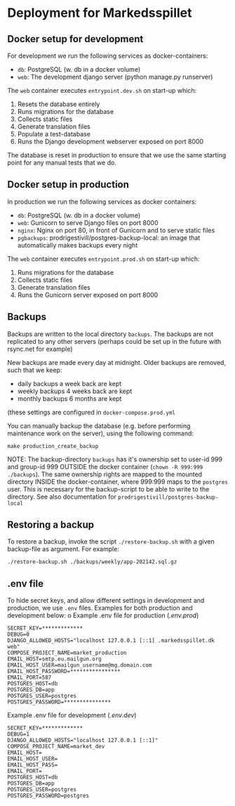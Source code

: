 Deployment for Markedsspillet
=============================

Docker setup for development
----------------------------
For development we run the following services as docker-containers:

 - `db`: PostgreSQL (w. db in a docker volume)
 - `web`: The development django server (python manage.py runserver)

The `web` container executes `entrypoint.dev.sh` on start-up which:
 1. Resets the database entirely
 2. Runs migrations for the database
 3. Collects static files
 4. Generate translation files
 5. Populate a test-database
 6. Runs the Django development webserver exposed on port 8000

The database is reset in production to ensure that we use the same
starting point for any manual tests that we do.

Docker setup in production
--------------------------
In production we run the following services as docker containers:
 - `db`: PostgreSQL (w. db in a docker volume)
 - `web`: Gunicorn to serve Django files on port 8000
 - `nginx`: Nginx on port 80, in front of Gunicorn and to serve static files
 - `pgbackups`: prodrigestivill/postgres-backup-local: an image that automatically makes backups every night

The `web` container executes `entrypoint.prod.sh` on start-up which:
 1. Runs migrations for the database
 2. Collects static files
 3. Generate translation files
 4. Runs the Gunicorn server exposed on port 8000

Backups
-------
Backups are written to the local directory `backups`. The backups are
not replicated to any other servers (perhaps could be set up in the
future with rsync.net for example)

New backups are made every day at midnight. Older backups are removed,
such that we keep:
 - daily backups a week back are kept
 - weekly backups 4 weeks back are kept
 - monthly backups 6 months are kept

(these settings are configured in `docker-compose.prod.yml`

You can manually backup the database (e.g. before performing
maintenance work on the server), using the following command:

```
make production_create_backup
```

NOTE: The backup-directory `backups` has it's ownership set to user-id
999 and group-id 999 OUTSIDE the docker container (`chown -R 999:999
./backups`). The same ownership rights are mapped to the mounted
directory INSIDE the docker-container, where 999:999 maps to the
`postgres` user. This is necessary for the backup-script to be able to
write to the directory. See also documentation for
`prodrigestivill/postgres-backup-local`

Restoring a backup
------------------

To restore a backup, invoke the script `./restore-backup.sh` with a
given backup-file as argument. For example:
 
```
./restore-backup.sh ./backups/weekly/app-202142.sql.gz
```

.env file
---------

To hide secret keys, and allow different settings in development and
production, we use `.env` files. Examples for both production and development below:
o
Example .env file for production (*.env.prod*)
```
SECRET_KEY=*************
DEBUG=0
DJANGO_ALLOWED_HOSTS="localhost 127.0.0.1 [::1] .markedsspillet.dk web"
COMPOSE_PROJECT_NAME=market_production
EMAIL_HOST=smtp.eu.mailgun.org
EMAIL_HOST_USER=mailgun_username@mg.domain.com
EMAIL_HOST_PASSWORD=****************
EMAIL_PORT=587
POSTGRES_HOST=db
POSTGRES_DB=app
POSTGRES_USER=postgres
POSTGRES_PASSWORD=***************
```

Example .env file for development (*.env.dev*)
```
SECRET_KEY=*************
DEBUG=1
DJANGO_ALLOWED_HOSTS="localhost 127.0.0.1 [::1]"
COMPOSE_PROJECT_NAME=market_dev
EMAIL_HOST=
EMAIL_HOST_USER=
EMAIL_HOST_PASS=
EMAIL_PORT=
POSTGRES_HOST=db
POSTGRES_DB=app
POSTGRES_USER=postgres
POSTGRES_PASSWORD=postgres
```
